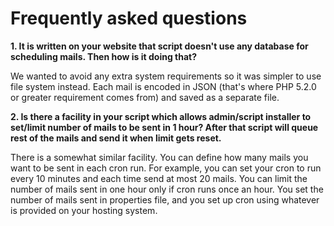 # Frequently asked questions #

**1. It is written on your website that script doesn't use any database for scheduling mails. Then how is it doing that?**

We wanted to avoid any extra system requirements so it was simpler to use file system instead. Each mail is encoded in JSON (that's where PHP 5.2.0 or greater requirement comes from) and saved as a separate file.

**2. Is there a facility in your script which allows admin/script installer to set/limit number of mails to be sent in 1 hour? After that script will queue rest of the mails and send it when limit gets reset.**

There is a somewhat similar facility. You can define how many mails you want to be sent in each cron run. For example, you can set your cron to run every 10 minutes and each time send at most 20 mails. You can limit the number of mails sent in one hour only if cron runs once an hour. You set the number of mails sent in properties file, and you set up cron using whatever is provided on your hosting system.